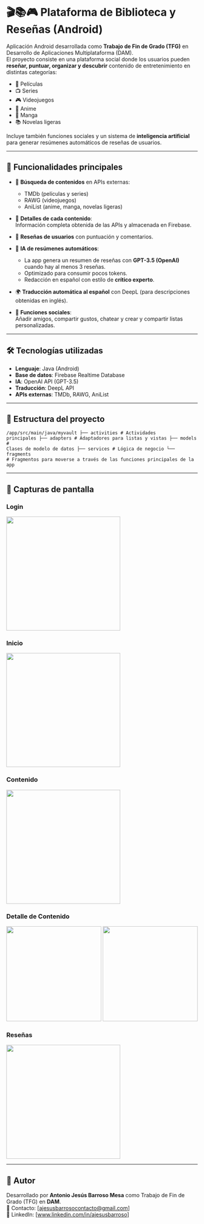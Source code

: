 # 🎬📚🎮 Plataforma de Biblioteca y Reseñas (Android)

Aplicación Android desarrollada como **Trabajo de Fin de Grado (TFG)** en Desarrollo de Aplicaciones Multiplataforma (DAM).  
El proyecto consiste en una plataforma social donde los usuarios pueden **reseñar, puntuar, organizar y descubrir** contenido de entretenimiento en distintas categorías:

- 🎥 Películas  
- 📺 Series  
- 🎮 Videojuegos  
- 🍥 Anime  
- 📖 Manga  
- 📚 Novelas ligeras  

Incluye también funciones sociales y un sistema de **inteligencia artificial** para generar resúmenes automáticos de reseñas de usuarios.

---

## 🚀 Funcionalidades principales

- 🔎 **Búsqueda de contenidos** en APIs externas:
  - TMDb (películas y series)  
  - RAWG (videojuegos)  
  - AniList (anime, manga, novelas ligeras)  

- 📌 **Detalles de cada contenido**:  
  Información completa obtenida de las APIs y almacenada en Firebase.

- 📝 **Reseñas de usuarios** con puntuación y comentarios.

- 🤖 **IA de resúmenes automáticos**:  
  - La app genera un resumen de reseñas con **GPT-3.5 (OpenAI)** cuando hay al menos 3 reseñas.  
  - Optimizado para consumir pocos tokens.  
  - Redacción en español con estilo de **crítico experto**. 

- 🌍 **Traducción automática al español** con DeepL (para descripciones obtenidas en inglés).  

- 👥 **Funciones sociales**:  
  Añadir amigos, compartir gustos, chatear y crear y compartir listas personalizadas.

---

## 🛠️ Tecnologías utilizadas

- **Lenguaje**: Java (Android)  
- **Base de datos**: Firebase Realtime Database  
- **IA**: OpenAI API (GPT-3.5)  
- **Traducción**: DeepL API  
- **APIs externas**: TMDb, RAWG, AniList  

---

## 📂 Estructura del proyecto

<code>/app/src/main/java/myvault
├── activities # Actividades principales
├── adapters # Adaptadores para listas y vistas
├── models # Clases de modelo de datos
├── services # Lógica de negocio
└── fragments # Fragmentos para moverse a través de las funciones principales de la app
</code>

---

## 📸 Capturas de pantalla

### Login
<img src="https://github.com/user-attachments/assets/167f46dc-7542-4f89-b25d-f8835d7e7725" width="300"/>

### Inicio
<img src="https://github.com/user-attachments/assets/b8fdf1ab-5dd0-4046-be75-7f0f94ae0262" width="300"/>

### Contenido
<img src="https://github.com/user-attachments/assets/087bdc1b-7b57-47b2-b7f1-9a9ae6c6f225" width="300"/>

### Detalle de Contenido
<img src="https://github.com/user-attachments/assets/ce5adf1b-a33b-45a3-9bef-559326079fd3" width="250"/>
<img src="https://github.com/user-attachments/assets/3ca30bb4-5ce5-4243-a991-8022b931c66f" width="250"/>

### Reseñas
<img src="https://github.com/user-attachments/assets/af9f1acd-1aad-4861-853e-fd50ae9b5bf7" width="300"/>

---

## 👤 Autor

Desarrollado por **Antonio Jesús Barroso Mesa** como Trabajo de Fin de Grado (TFG) en **DAM**.  
📧 Contacto: [ajesusbarrosocontacto@gmail.com]  
💼 LinkedIn: [www.linkedin.com/in/ajesusbarroso]  
